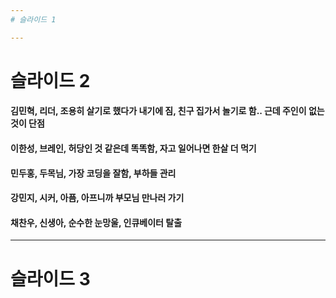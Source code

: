 ```yaml
---
# 슬라이드 1

---
```

# 슬라이드 2
#### 김민혁, 리더, 조용히 살기로 했다가 내기에 짐, 친구 집가서 놀기로 함.. 근데 주인이 없는 것이 단점
#### 이한성, 브레인, 허당인 것 같은데 똑똑함, 자고 일어나면 한살 더 먹기
#### 민두홍, 두목님, 가장 코딩을 잘함, 부하들 관리
#### 강민지, 시커, 아픔, 아프니까 부모님 만나러 가기
#### 채찬우, 신생아, 순수한 눈망울, 인큐베이터 탈출

---
# 슬라이드 3
